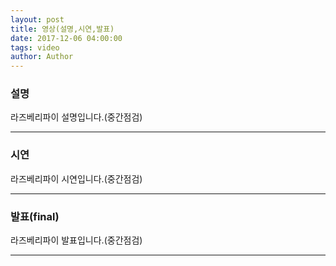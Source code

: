 ```yaml
---
layout: post
title: 영상(설명,시연,발표)
date: 2017-12-06 04:00:00
tags: video
author: Author
---
```


### 설명

라즈베리파이 설명입니다.(중간점검)

<amp-youtube width="480"
  height="270"
  layout="responsive"
  data-videoid="ctU77uX0Lwo">
</amp-youtube>

<hr />

### 시연

라즈베리파이 시연입니다.(중간점검)

<amp-youtube width="480"
  height="270"
  layout="responsive"
  data-videoid="drgKTBfbYUk">
</amp-youtube>

<hr />

### 발표(final)

라즈베리파이 발표입니다.(중간점검)

<amp-youtube width="480"
  height="270"
  layout="responsive"
  data-videoid="LZW-zkMEu3U">
</amp-youtube>

<hr />
